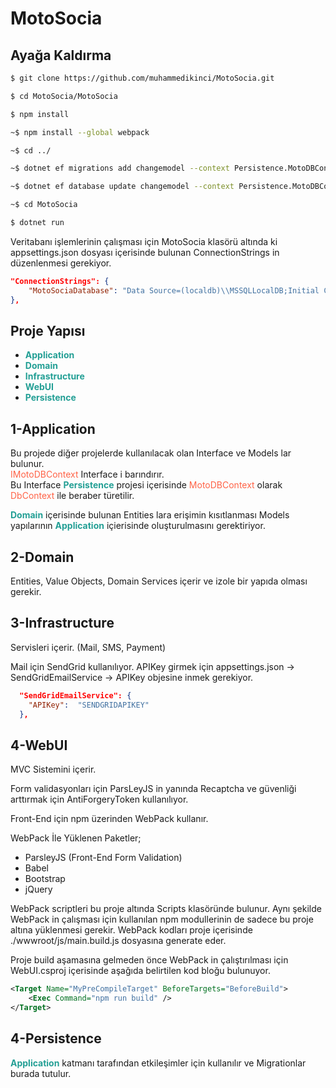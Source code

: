 # MotoSocia

## Ayağa Kaldırma
```sh
$ git clone https://github.com/muhammedikinci/MotoSocia.git

$ cd MotoSocia/MotoSocia

$ npm install

~$ npm install --global webpack

~$ cd ../

~$ dotnet ef migrations add changemodel --context Persistence.MotoDBContext --output-dir Migrations --project Persistence -s MotoSocia

~$ dotnet ef database update changemodel --context Persistence.MotoDBContext --project Persistence -s MotoSocia

~$ cd MotoSocia

$ dotnet run
```

Veritabanı işlemlerinin çalışması için MotoSocia klasörü altında ki appsettings.json dosyası içerisinde bulunan ConnectionStrings in düzenlenmesi gerekiyor.
```json
"ConnectionStrings": {
    "MotoSociaDatabase": "Data Source=(localdb)\\MSSQLLocalDB;Initial Catalog=MotoSocia;Integrated Security=True;Connect Timeout=30;Encrypt=False;TrustServerCertificate=False;ApplicationIntent=ReadWrite;MultiSubnetFailover=False"
},
```

## Proje Yapısı

* <b style="color: #239f95">Application</b>
* <b style="color: #239f95">Domain</b>
* <b style="color: #239f95">Infrastructure</b>
* <b style="color: #239f95">WebUI</b>
* <b style="color: #239f95">Persistence</b>

## 1-Application
<p>
Bu projede diğer projelerde kullanılacak olan Interface ve Models lar bulunur. <br>
<span style="color: tomato">IMotoDBContext</span> Interface i barındırır.<br>Bu Interface <b style="color: #239f95">Persistence</b> projesi içerisinde <span style="color: tomato">MotoDBContext</span> olarak <span style="color: tomato">DbContext</span> ile beraber türetilir.
</p> 
<p>
<b style="color: #239f95">Domain</b> içerisinde bulunan Entities lara erişimin kısıtlanması Models yapılarının <b style="color: #239f95">Application</b> içierisinde oluşturulmasını gerektiriyor.
</p>

## 2-Domain
Entities, Value Objects, Domain Services içerir ve izole bir yapıda olması gerekir.

## 3-Infrastructure
Servisleri içerir. (Mail, SMS, Payment)

Mail için SendGrid kullanılıyor. APIKey girmek için appsettings.json -> SendGridEmailService -> APIKey objesine inmek gerekiyor.
```json
  "SendGridEmailService": {
    "APIKey":  "SENDGRIDAPIKEY"
  },
```

## 4-WebUI
MVC Sistemini içerir. 

Form validasyonları için ParsLeyJS in yanında Recaptcha ve güvenliği arttırmak için AntiForgeryToken kullanılıyor.

Front-End için npm üzerinden WebPack kullanır.

WebPack İle Yüklenen Paketler;
* ParsleyJS (Front-End Form Validation)
* Babel
* Bootstrap
* jQuery

WebPack scriptleri bu proje altında Scripts klasöründe bulunur. Aynı şekilde WebPack in çalışması için kullanılan npm modullerinin de sadece bu proje altına yüklenmesi gerekir. WebPack kodları proje içerisinde ./wwwroot/js/main.build.js dosyasına generate eder.

Proje build aşamasına gelmeden önce WebPack in çalıştırılması için WebUI.csproj içerisinde aşağıda belirtilen kod bloğu bulunuyor.
```xml
<Target Name="MyPreCompileTarget" BeforeTargets="BeforeBuild">
    <Exec Command="npm run build" />
</Target>
```

## 4-Persistence
<b style="color: #239f95">Application</b> katmanı tarafından etkileşimler için kullanılır ve Migrationlar burada tutulur. 
